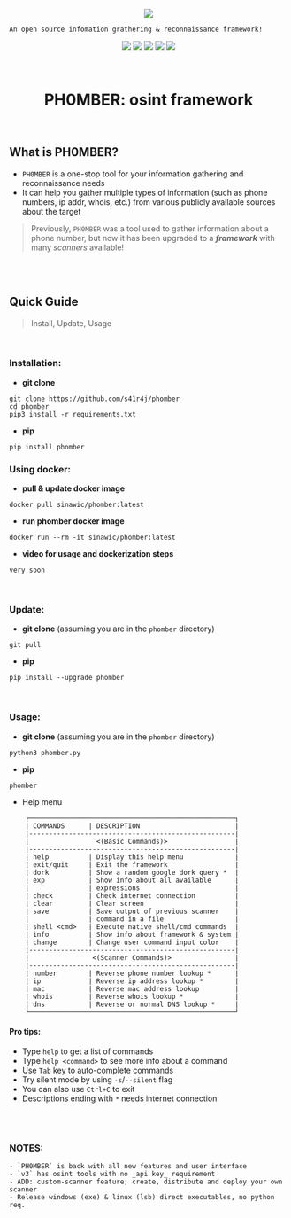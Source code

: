 <p align=center>
         <img src='.images/phomber_logo.png'>
</p>


```
An open source infomation grathering & reconnaissance framework!
```

<p align=center>
         <a href='https://www.w3schools.in/ethical-hacking/information-gathering-techniques/'><img src="https://img.shields.io/badge/Etical Hacking-OSINT-yellow.svg?logo=sharp"></a>
         <a href='https://github.com/s41r4j/phomber/releases/'><img src="https://img.shields.io/badge/Version-v3.1.0-orange.svg?logo=vectorworks"></a>
         <a href='https://www.python.org/'><img src="https://img.shields.io/badge/Python-3-blue.svg?style=flat&logo=python"></a>
         <a href='LICENSE'><img src="https://img.shields.io/badge/License-GPL%20v3.0-brightgreen.svg"></a>
         <a href=''><img src="https://img.shields.io/badge/Disclaimer-With great power comes great responsibility-red.svg?logo=hackaday"></a>
</p>
      
<br>

<h1 align=center>PH0MBER: osint framework</h1>



<br>

## What is PH0MBER?

- `PH0MBER` is a one-stop tool for your information gathering and reconnaissance needs
- It can help you gather multiple types of information (such as phone numbers, ip addr, whois, etc.) from various publicly available sources about the target
> Previously, `PH0MBER` was a tool used to gather information about a phone number, but now it has been upgraded to a ___framework___ with many _scanners_ available!



<br>
<br>

## Quick Guide
> Install, Update, Usage

<br>

### Installation:
- __git clone__
```
git clone https://github.com/s41r4j/phomber
cd phomber
pip3 install -r requirements.txt
```
- __pip__
```
pip install phomber
```

### Using docker:
- __pull & update docker image__
```
docker pull sinawic/phomber:latest
```
- __run phomber docker image__
```
docker run --rm -it sinawic/phomber:latest
```
- __video for usage and dockerization steps__
```
very soon
```

<br>

### Update:
- __git clone__ (assuming you are in the `phomber` directory)
```
git pull
```

- __pip__
```
pip install --upgrade phomber
```


<br>

### Usage:
- __git clone__ (assuming you are in the `phomber` directory)
```
python3 phomber.py
```

- __pip__
```
phomber
```

- Help menu
```
    ┌────────────────────────────────────────────────────┐
    | COMMANDS      | DESCRIPTION                        |
    |----------------------------------------------------|
    |                 <(Basic Commands)>                 |
    |----------------------------------------------------|
    | help          | Display this help menu             | 
    | exit/quit     | Exit the framework                 |
    | dork          | Show a random google dork query *  |  
    | exp           | Show info about all available      |       
    |               | expressions                        |
    | check         | Check internet connection          |
    | clear         | Clear screen                       |
    | save          | Save output of previous scanner    |
    |               | command in a file                  |
    | shell <cmd>   | Execute native shell/cmd commands  |
    | info          | Show info about framework & system |
    | change        | Change user command input color    |
    |----------------------------------------------------|
    |                <(Scanner Commands)>                |
    |----------------------------------------------------|
    | number        | Reverse phone number lookup *      |
    | ip            | Reverse ip address lookup *        |
    | mac           | Reverse mac address lookup         |
    | whois         | Reverse whois lookup *             |
    | dns           | Reverse or normal DNS lookup *     |
    └────────────────────────────────────────────────────┘
```

#### Pro tips:
- Type `help` to get a list of commands
- Type `help <command>` to see more info about a command
- Use `Tab` key to auto-complete commands
- Try silent mode by using `-s`/`--silent` flag
- You can also use `Ctrl+C` to exit
- Descriptions ending with `*` needs internet connection


<br>
<br>


### NOTES:
```
- `PH0MBER` is back with all new features and user interface
- `v3` has osint tools with no _api key_ requirement
- ADD: custom-scanner feature; create, distribute and deploy your own scanner
- Release windows (exe) & linux (lsb) direct executables, no python req.
```
